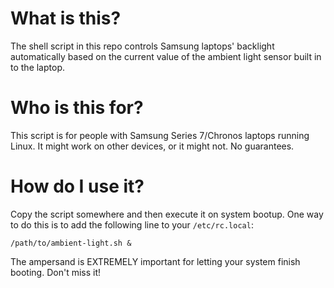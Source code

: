 What is this?
=============

The shell script in this repo controls Samsung laptops' backlight
automatically based on the current value of the ambient light sensor
built in to the laptop.


Who is this for?
================

This script is for people with Samsung Series 7/Chronos laptops
running Linux. It might work on other devices, or it might not. No
guarantees.


How do I use it?
================

Copy the script somewhere and then execute it on system bootup. One
way to do this is to add the following line to your
`/etc/rc.local`:

    /path/to/ambient-light.sh &

The ampersand is EXTREMELY important for letting your system finish
booting. Don't miss it!
